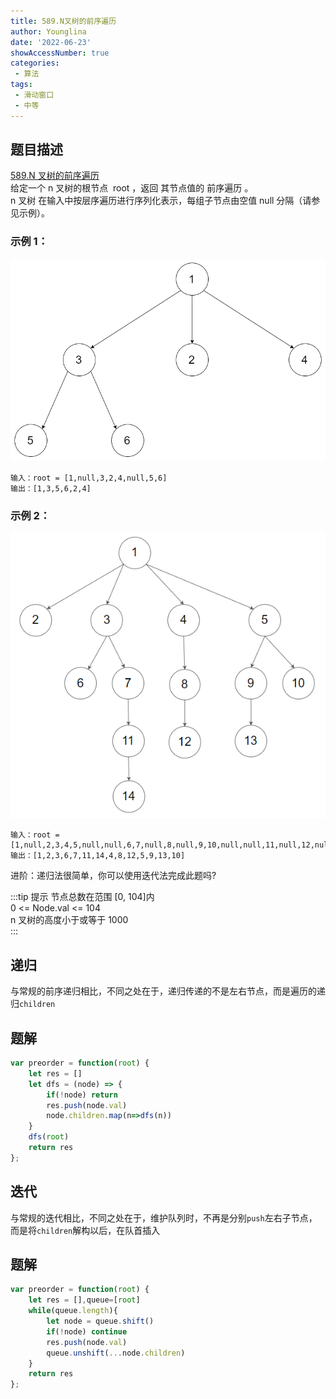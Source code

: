 ```yaml
---
title: 589.N叉树的前序遍历
author: Younglina
date: '2022-06-23'
showAccessNumber: true
categories:
 - 算法
tags:
 - 滑动窗口
 - 中等
---
```


## 题目描述
[589.N 叉树的前序遍历](https://leetcode-cn.com/problems/longest-repeating-character-replacement/)  
给定一个 n 叉树的根节点  root ，返回 其节点值的 前序遍历 。  
n 叉树 在输入中按层序遍历进行序列化表示，每组子节点由空值 null 分隔（请参见示例）。  

### 示例 1：
![](https://raw.githubusercontent.com/Younglina/images/master/589_1.png)
```
输入：root = [1,null,3,2,4,null,5,6]  
输出：[1,3,5,6,2,4]  
```

### 示例 2：
![](https://raw.githubusercontent.com/Younglina/images/master/589_2.png)
```
输入：root = [1,null,2,3,4,5,null,null,6,7,null,8,null,9,10,null,null,11,null,12,null,13,null,null,14]  
输出：[1,2,3,6,7,11,14,4,8,12,5,9,13,10]  
```

进阶：递归法很简单，你可以使用迭代法完成此题吗?

:::tip 提示
节点总数在范围 [0, 104]内  
0 <= Node.val <= 104  
n 叉树的高度小于或等于 1000  
:::

## 递归
与常规的前序递归相比，不同之处在于，递归传递的不是左右节点，而是遍历的递归`children`  

## 题解
```javascript
var preorder = function(root) {
    let res = []
    let dfs = (node) => {
        if(!node) return
        res.push(node.val)
        node.children.map(n=>dfs(n))
    }
    dfs(root)
    return res
};
```

## 迭代
与常规的迭代相比，不同之处在于，维护队列时，不再是分别`push`左右子节点，而是将`children`解构以后，在队首插入  

## 题解
```javascript
var preorder = function(root) {
    let res = [],queue=[root]
    while(queue.length){
        let node = queue.shift()
        if(!node) continue
        res.push(node.val)
        queue.unshift(...node.children)
    }
    return res
};
```